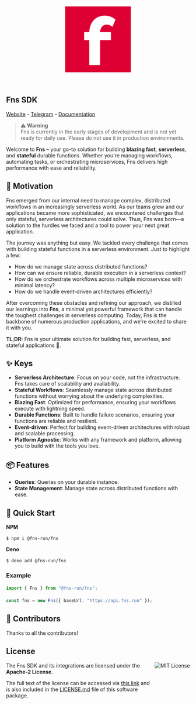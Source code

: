 <p align="center">
  <a href="https://www.fns.run">
    <img src="assets/logo.svg" alt="fns" width="180" />
  </a>
</p>

<p align="center">
  <a href="https://jsr.io/@fns-run/fns"> <img src="https://jsr.io/badges/@fns-run/fns" alt="" /></a>
  <a href="https://jsr.io/@fns-run/fns"><img src="https://jsr.io/badges/@fns-run/fns/score" alt="" /></a>
</p>

## Fns SDK

<a href="https://www.fns.run">Website</a> -
<a href="https://tg.fns.run">Telegram</a> -
<a href="https://docs.fns.run">Documentation</a>

> **⚠ Warning**<br> Fns is currently in the early stages of development and is
> not yet ready for daily use. Please do not use it in production environments.

Welcome to **Fns** – your go-to solution for building **blazing fast**,
**serverless**, and **stateful** durable functions. Whether you're managing
workflows, automating tasks, or orchestrating microservices, Fns delivers high
performance with ease and reliability.

## 🤔 Motivation

Fns emerged from our internal need to manage complex, distributed workflows in
an increasingly serverless world. As our teams grew and our applications became
more sophisticated, we encountered challenges that only stateful, serverless
architectures could solve. Thus, Fns was born—a solution to the hurdles we faced
and a tool to power your next great application.

The journey was anything but easy. We tackled every challenge that comes with
building stateful functions in a serverless environment. Just to highlight a
few:

- How do we manage state across distributed functions?
- How can we ensure reliable, durable execution in a serverless context?
- How do we orchestrate workflows across multiple microservices with minimal
  latency?
- How do we handle event-driven architectures efficiently?

After overcoming these obstacles and refining our approach, we distilled our
learnings into **Fns**, a minimal yet powerful framework that can handle the
toughest challenges in serverless computing. Today, Fns is the backbone of
numerous production applications, and we're excited to share it with you.

**TL;DR:** Fns is your ultimate solution for building fast, serverless, and
stateful applications 🚀.

## ✨ Keys

- **Serverless Architecture**: Focus on your code, not the infrastructure. Fns
  takes care of scalability and availability.
- **Stateful Workflows**: Seamlessly manage state across distributed functions
  without worrying about the underlying complexities.
- **Blazing Fast**: Optimized for performance, ensuring your workflows execute
  with lightning speed.
- **Durable Functions**: Built to handle failure scenarios, ensuring your
  functions are reliable and resilient.
- **Event-driven**: Perfect for building event-driven architectures with robust
  and scalable processing.
- **Platform Agnostic**: Works with any framework and platform, allowing you to
  build with the tools you love.

## 📦 Features

- **Queries**: Queries on your durable instance.
- **State Management**: Manage state across distributed functions with ease.

## 🚀 Quick Start

**NPM**

```shell
$ npm i @fns-run/fns
```

**Deno**

```shell
$ deno add @fns-run/fns
```

### Example

```typescript
import { Fns } from "@fns-run/fns";

const fns = new Fns({ baseUrl: "https://api.fns.run" });
```

## 👥 Contributors

Thanks to all the contributors!

## License

<a href="https://opensource.org/license/apache-2-0">
  <img align="right" height="96" alt="MIT License" src="https://opensource.org/wp-content/themes/osi/assets/img/osi-badge-dark.svg" />
</a>

The Fns SDK and its integrations are licensed under the **Apache-2 License**.

The full text of the license can be accessed via
[this link](https://opensource.org/license/apache-2-0) and is also included in
the [LICENSE.md](LICENSE.md) file of this software package.
